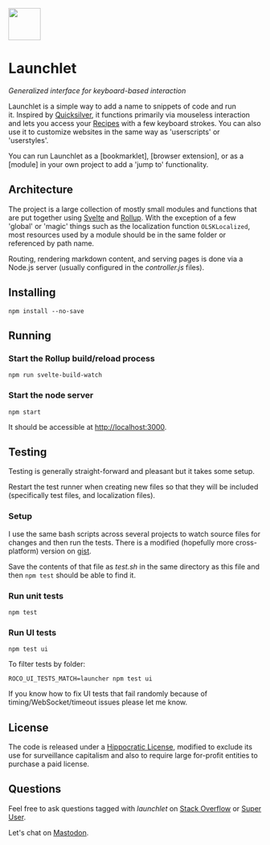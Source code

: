 <a href="https://launchlet.dev"><img src="https://launchlet.dev/logo.svg" width="64"></a>

# Launchlet

_Generalized interface for keyboard-based interaction_

Launchlet is a simple way to add a name to snippets of code and run it. Inspired by [Quicksilver](https://qsapp.com/), it functions primarily via mouseless interaction and lets you access your [Recipes](https://launchlet.dev/guide) with a few keyboard strokes. You can also use it to customize websites in the same way as 'userscripts' or 'userstyles'.

You can run Launchlet as a [bookmarklet], [browser extension], or as a [module] in your own project to add a 'jump to' functionality.

## Architecture

The project is a large collection of mostly small modules and functions that are put together using [Svelte](https://svelte.dev) and [Rollup](https://rollupjs.org). With the exception of a few 'global' or 'magic' things such as the localization function `OLSKLocalized`, most resources used by a module should be in the same folder or referenced by path name.

Routing, rendering markdown content, and serving pages is done via a Node.js server (usually configured in the *controller.js* files).

## Installing

```
npm install --no-save
```

## Running

### Start the Rollup build/reload process

```
npm run svelte-build-watch
```

### Start the node server

```
npm start
```

It should be accessible at <a href="http://localhost:3000" target="_blank">http://localhost:3000</a>.

## Testing

Testing is generally straight-forward and pleasant but it takes some setup.

Restart the test runner when creating new files so that they will be included (specifically test files, and localization files).

### Setup

I use the same bash scripts across several projects to watch source files for changes and then run the tests. There is a modified (hopefully more cross-platform) version on [gist](https://gist.github.com/rosano/9acc5fcaa4c91acc8a958740c771d6e8).

Save the contents of that file as *test.sh* in the same directory as this file and then `npm test` should be able to find it.

### Run unit tests

```
npm test
```

### Run UI tests

```
npm test ui
```

To filter tests by folder:

```
ROCO_UI_TESTS_MATCH=launcher npm test ui
```

If you know how to fix UI tests that fail randomly because of timing/WebSocket/timeout issues please let me know.

## License

The code is released under a [Hippocratic License](https://firstdonoharm.dev), modified to exclude its use for surveillance capitalism and also to require large for-profit entities to purchase a paid license.

## Questions

Feel free to ask questions tagged with _launchlet_ on [Stack Overflow](https://stackoverflow.com/) or [Super User](https://superuser.com/).

Let's chat on [Mastodon](https://merveilles.town/@rosano).
